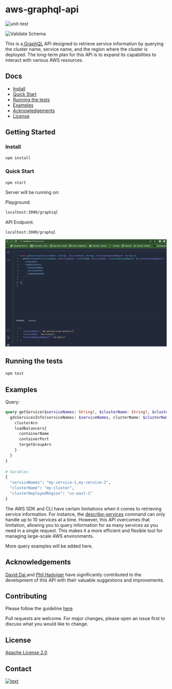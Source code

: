 # aws-graphql-api

![unit-test](https://github.com/infinitePi-io/aws-graphql-api/actions/workflows/unit-test.yml/badge.svg)

![Validate Schema](https://github.com/infinitePi-io/aws-graphql-api/actions/workflows/graphql-inspector.yml/badge.svg)

This is a[ GraphQL](https://graphql.org/) API designed to retrieve service information by querying the cluster name, service name, and the region where the cluster is deployed. The long-term plan for this API is to expand its capabilities to interact with various AWS resources.

## Docs

- [Install](#install)
- [Quick Start](#quick-start)
- [Running the tests](running-the-tests)
- [Examples](#examples)
- [Acknowledgements](#acknowledgements)
- [License](#license)

## Getting Started

### Install

```bash
npm install
```

### Quick Start

```bash
npm start
```

Server will be running on:

Playground:

```bash
localhost:3000/graphiql
```

API Endpoint:

```bash
localhost:3000/graphql
```
![localhost](image.png)

## Running the tests

```bash
npm test
```

## Examples

Query:

```graphql
query getService($serviceNames: String!, $clusterName: String!, $clusterDeployedRegion: String!){
  gdsServicesInfo(serviceNames: $serviceNames, clusterName: $clusterName, clusterDeployedRegion: $clusterDeployedRegion){
    clusterArn
    loadBalancers{
      containerName
      containerPort
      targetGroupArn
    }
  }
}

# Varables
{
  "serviceNames": "my-service-1,my-service-2",
  "clusterName": "my-cluster",
  "clusterDeployedRegion": "us-east-1"
}
```

The AWS SDK and CLI have certain limitations when it comes to retrieving service information. For instance, the [describe-services](vscode-file://vscode-app/Applications/Visual%20Studio%20Code.app/Contents/Resources/app/out/vs/code/electron-sandbox/workbench/workbench.html "https://docs.aws.amazon.com/cli/latest/reference/ecs/describe-services.html") command can only handle up to 10 services at a time. However, this API overcomes that limitation, allowing you to query information for as many services as you need in a single request. This makes it a more efficient and flexible tool for managing large-scale AWS environments.

More query examples will be added here.

## Acknowledgements

[David Dai ](https://github.com/ddai1)and [Phil Hadviger](https://github.com/datfinesoul) have significantly contributed to the development of this API with their valuable suggestions and improvements.

## Contributing

Please follow the guideline [here](https://github.com/infinitePi-io/ecs-graphql-api/blob/main/CONTRIBUTING.md)

Pull requests are welcome. For major changes, please open an issue first to discuss what you would like to change.

## License

[Apache License 2.0](https://github.com/infinitePi-io/ecs-graphql-api/blob/main/LICENSE)

## Contact
[![text](https://img.shields.io/badge/LinkedIn-0077B5?style=for-the-badge&logo=linkedin&logoColor=white)](https://www.linkedin.com/in/satish-tripathi-91568b112/)

